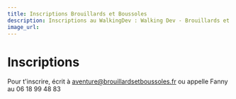 ```yaml
---
title: Inscriptions Brouillards et Boussoles
description: Inscriptions au WalkingDev : Walking Dev - Brouillards et Boussoles -Fanny Monod et Mélanie Lacayrouze
image_url:
---
```



# Inscriptions 

Pour t'inscrire, écrit à aventure@brouillardsetboussoles.fr
ou appelle Fanny au 06 18 99 48 83

